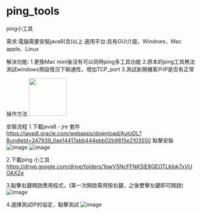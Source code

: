 # ping_tools
ping小工具

需求:電腦需要安裝java8(含)以上
適用平台:具有GUI介面，Windows、Mac apple、Linux

解決功能:
1.更換Mac mini後沒有可以同時ping多工具功能
2.原本的ping工具無法測試windows預設情況下聯通性，增加TCP_port
3.測試新開機客戶IP是否有正常

操作方法
<img src="https://github.com/tim-ke/ping_tools/assets/49004331/e421908c-46ee-44e6-9908-1e3b3d8a51df" width="100px">


安裝流程
1.下載java8 - jre 套件
https://javadl.oracle.com/webapps/download/AutoDL?BundleId=247939_0ae14417abb444ebb02b9815e2103550
點擊安裝
![image](https://github.com/tim-ke/ping_tools/assets/49004331/216eda51-b160-4e21-a128-ad1443409822)
![image](https://github.com/tim-ke/ping_tools/assets/49004331/ea04dc19-9bce-4f89-a54e-36e47bec3231)

2.下載ping 小工具
https://drive.google.com/drive/folders/1pwV5NcFFNKSlE8GEOTLkIpk7xVUOAXZe

3.點擊右鍵開啟應用程式，(第一次開啟需用按右鍵，之後雙擊左鍵即可開啟)
![image](https://github.com/tim-ke/ping_tools/assets/49004331/e49b614c-8e33-47de-b6f2-e3f52ec8caa8)

4.選擇測試IP的協定，點擊測試
![image](https://github.com/tim-ke/ping_tools/assets/49004331/b7c0aa50-683e-48f4-9ca7-0ed27235b35e)



